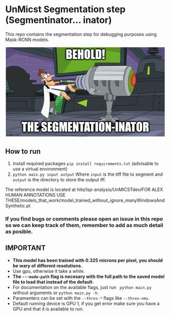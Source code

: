 # UnMicst Segmentation step (Segmentinator... inator)
This repo contains the segmentation step for debugging purposes using Mask-RCNN models.

![segmentinator logo](https://github.com/labsyspharm/beta-segmentinator/blob/master/image.png?raw=true)

## How to run
1. Install required packages ```pip install requirements.txt``` (advisable to use a virtual environment)
2. ```python main.py input output``` Where ```input``` is the tiff file to segment and ```output``` is the directory to store the output tff.

The reference model is located at hits/lsp-analysis/UnMICSTdev/FOR ALEX HUMAN ANNOTATIONS USE THESE/models_that_work/model_trained_without_ignore_manyWindowsAndSynthetic.pt

### If you find bugs or comments please open an issue in this repo so we can keep track of them, remember to add as much detail as posible.

## IMPORTANT
- **This model has been trained with 0.325 microns per pixel, you should be wary of different resolutions.**
- Use gpu, otherwise it take a while.
- **The ```---mode-path``` flag is necesary with the full path to the saved model file to load that instead of the default.**
- For documentation on the available flags, just run ``` python main.py``` without arguments or ```python main.py -h```.
- Paramenters can be set with the ```--thres-*``` flags like ```--thres-nms```.
- Default running device is GPU 1, if you get error make sure you have a GPU and that it is available to run.

